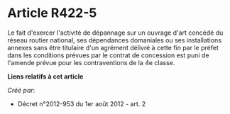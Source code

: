 # Article R422-5

Le fait d'exercer l'activité de dépannage sur un ouvrage d'art concédé du réseau routier national, ses dépendances domaniales
ou ses installations annexes sans être titulaire d'un agrément délivré à cette fin par le préfet dans les conditions prévues
par le contrat de concession est puni de l'amende prévue pour les contraventions de la 4e classe.

**Liens relatifs à cet article**

_Créé par_:

  - Décret n°2012-953 du 1er août 2012 - art. 2

